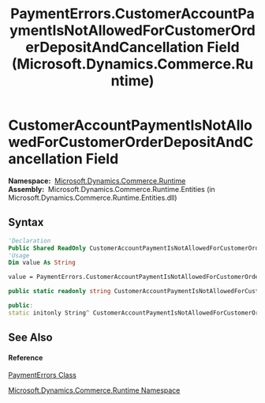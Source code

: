 ﻿---
title: PaymentErrors.CustomerAccountPaymentIsNotAllowedForCustomerOrderDepositAndCancellation Field (Microsoft.Dynamics.Commerce.Runtime)
TOCTitle: CustomerAccountPaymentIsNotAllowedForCustomerOrderDepositAndCancellation Field
ms:assetid: F:Microsoft.Dynamics.Commerce.Runtime.PaymentErrors.CustomerAccountPaymentIsNotAllowedForCustomerOrderDepositAndCancellation
ms:mtpsurl: https://technet.microsoft.com/en-us/library/microsoft.dynamics.commerce.runtime.paymenterrors.customeraccountpaymentisnotallowedforcustomerorderdepositandcancellation(v=AX.60)
ms:contentKeyID: 65318068
ms.date: 05/18/2015
mtps_version: v=AX.60
f1_keywords:
- Microsoft.Dynamics.Commerce.Runtime.PaymentErrors.CustomerAccountPaymentIsNotAllowedForCustomerOrderDepositAndCancellation
dev_langs:
- CSharp
- C++
- VB
---

# CustomerAccountPaymentIsNotAllowedForCustomerOrderDepositAndCancellation Field

**Namespace:**  [Microsoft.Dynamics.Commerce.Runtime](microsoft-dynamics-commerce-runtime-namespace.md)  
**Assembly:**  Microsoft.Dynamics.Commerce.Runtime.Entities (in Microsoft.Dynamics.Commerce.Runtime.Entities.dll)

## Syntax

``` vb
'Declaration
Public Shared ReadOnly CustomerAccountPaymentIsNotAllowedForCustomerOrderDepositAndCancellation As String
'Usage
Dim value As String

value = PaymentErrors.CustomerAccountPaymentIsNotAllowedForCustomerOrderDepositAndCancellation
```

``` csharp
public static readonly string CustomerAccountPaymentIsNotAllowedForCustomerOrderDepositAndCancellation
```

``` c++
public:
static initonly String^ CustomerAccountPaymentIsNotAllowedForCustomerOrderDepositAndCancellation
```

## See Also

#### Reference

[PaymentErrors Class](paymenterrors-class-microsoft-dynamics-commerce-runtime.md)

[Microsoft.Dynamics.Commerce.Runtime Namespace](microsoft-dynamics-commerce-runtime-namespace.md)

